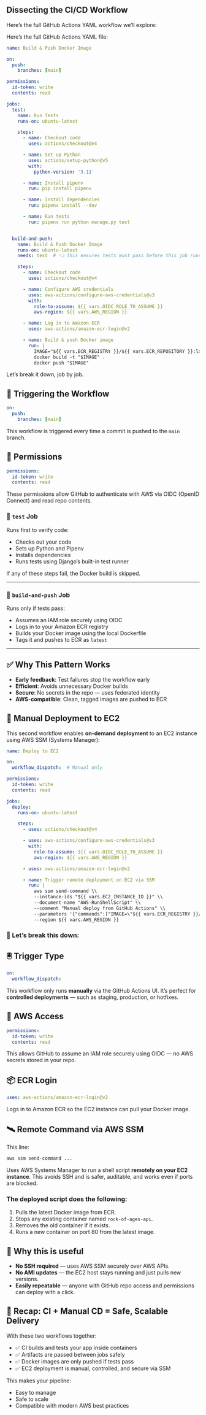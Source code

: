 ## Dissecting the CI/CD Workflow

Here’s the full GitHub Actions YAML workflow we’ll explore:

Here’s the full GitHub Actions YAML file:

```yaml
name: Build & Push Docker Image

on:
  push:
    branches: [main]

permissions:
  id-token: write
  contents: read

jobs:
  test:
    name: Run Tests
    runs-on: ubuntu-latest

    steps:
      - name: Checkout code
        uses: actions/checkout@v4

      - name: Set up Python
        uses: actions/setup-python@v5
        with:
          python-version: '3.11'

      - name: Install pipenv
        run: pip install pipenv

      - name: Install dependencies
        run: pipenv install --dev

      - name: Run tests
        run: pipenv run python manage.py test


  build-and-push:
    name: Build & Push Docker Image
    runs-on: ubuntu-latest
    needs: test  # 👈 this ensures tests must pass before this job runs

    steps:
      - name: Checkout code
        uses: actions/checkout@v4

      - name: Configure AWS credentials
        uses: aws-actions/configure-aws-credentials@v3
        with:
          role-to-assume: ${{ vars.OIDC_ROLE_TO_ASSUME }}
          aws-region: ${{ vars.AWS_REGION }}

      - name: Log in to Amazon ECR
        uses: aws-actions/amazon-ecr-login@v2

      - name: Build & push Docker image
        run: |
          IMAGE="${{ vars.ECR_REGISTRY }}/${{ vars.ECR_REPOSITORY }}:latest"
          docker build -t "$IMAGE" .
          docker push "$IMAGE"
```

Let’s break it down, job by job.


## 🚧 Triggering the Workflow

```yaml
on:
  push:
    branches: [main]
```

This workflow is triggered every time a commit is pushed to the `main` branch.


## 🔐 Permissions

```yaml
permissions:
  id-token: write
  contents: read
```

These permissions allow GitHub to authenticate with AWS via OIDC (OpenID Connect) and read repo contents.


### 🧪 `test` Job

Runs first to verify code:

- Checks out your code
- Sets up Python and Pipenv
- Installs dependencies
- Runs tests using Django’s built-in test runner

If any of these steps fail, the Docker build is skipped.

---

### 🐳 `build-and-push` Job

Runs only if tests pass:

- Assumes an IAM role securely using OIDC
- Logs in to your Amazon ECR registry
- Builds your Docker image using the local Dockerfile
- Tags it and pushes to ECR as `latest`

---

## ✅ Why This Pattern Works

- **Early feedback**: Test failures stop the workflow early
- **Efficient**: Avoids unnecessary Docker builds
- **Secure**: No secrets in the repo — uses federated identity
- **AWS-compatible**: Clean, tagged images are pushed to ECR

## 🚀 Manual Deployment to EC2

This second workflow enables **on-demand deployment** to an EC2 instance using AWS SSM (Systems Manager):

```yaml
name: Deploy to EC2

on:
  workflow_dispatch:  # Manual only

permissions:
  id-token: write
  contents: read

jobs:
  deploy:
    runs-on: ubuntu-latest

    steps:
      - uses: actions/checkout@v4

      - uses: aws-actions/configure-aws-credentials@v3
        with:
          role-to-assume: ${{ vars.OIDC_ROLE_TO_ASSUME }}
          aws-region: ${{ vars.AWS_REGION }}

      - uses: aws-actions/amazon-ecr-login@v2

      - name: Trigger remote deployment on EC2 via SSM
        run: |
          aws ssm send-command \\
          --instance-ids "${{ vars.EC2_INSTANCE_ID }}" \\
          --document-name "AWS-RunShellScript" \\
          --comment "Manual deploy from GitHub Actions" \\
          --parameters '{"commands":["IMAGE=\"${{ vars.ECR_REGISTRY }}/${{ vars.ECR_REPOSITORY }}:latest\"","docker pull \"$IMAGE\"","docker stop rock-of-ages-api || true","docker rm rock-of-ages-api || true","docker run -d --name rock-of-ages-api -p 80:8000 \"$IMAGE\""]}' \\
          --region ${{ vars.AWS_REGION }}
```

### 🧭 Let’s break this down:


## 🖲️ Trigger Type

```yaml
on:
  workflow_dispatch:
```

This workflow only runs **manually** via the GitHub Actions UI. It’s perfect for **controlled deployments** — such as staging, production, or hotfixes.


## 🔐 AWS Access

```yaml
permissions:
  id-token: write
  contents: read
```

This allows GitHub to assume an IAM role securely using OIDC — no AWS secrets stored in your repo.


## 📦 ECR Login

```yaml
uses: aws-actions/amazon-ecr-login@v2
```

Logs in to Amazon ECR so the EC2 instance can pull your Docker image.


## 🛰️ Remote Command via AWS SSM

This line:

```bash
aws ssm send-command ...
```

Uses AWS Systems Manager to run a shell script **remotely on your EC2 instance**. This avoids SSH and is safer, auditable, and works even if ports are blocked.

### The deployed script does the following:

1. Pulls the latest Docker image from ECR.
2. Stops any existing container named `rock-of-ages-api`.
3. Removes the old container if it exists.
4. Runs a new container on port 80 from the latest image.


## 🧠 Why this is useful

- **No SSH required** — uses AWS SSM securely over AWS APIs.
- **No AMI updates** — the EC2 host stays running and just pulls new versions.
- **Easily repeatable** — anyone with GitHub repo access and permissions can deploy with a click.


## 🧠 Recap: CI + Manual CD = Safe, Scalable Delivery

With these two workflows together:

- ✅ CI builds and tests your app inside containers
- ✅ Artifacts are passed between jobs safely
- ✅ Docker images are only pushed if tests pass
- ✅ EC2 deployment is manual, controlled, and secure via SSM

This makes your pipeline:
- Easy to manage
- Safe to scale
- Compatible with modern AWS best practices
